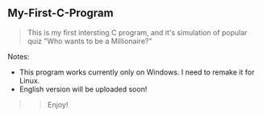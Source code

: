 ## My-First-C-Program
>This is my first intersting C program, and it's simulation of popular quiz "Who wants to be a Millionaire?"

Notes:
* This program works currently only on Windows. I need to remake it for Linux.
* English version will be uploaded soon!

>> Enjoy!
